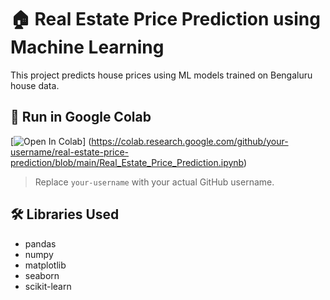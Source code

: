 
# 🏠 Real Estate Price Prediction using Machine Learning

This project predicts house prices using ML models trained on Bengaluru house data.

## 🚀 Run in Google Colab

[![Open In Colab](https://colab.research.google.com/assets/colab-badge.svg)]
(https://colab.research.google.com/github/your-username/real-estate-price-prediction/blob/main/Real_Estate_Price_Prediction.ipynb)

> Replace `your-username` with your actual GitHub username.

## 🛠️ Libraries Used
- pandas
- numpy
- matplotlib
- seaborn
- scikit-learn
